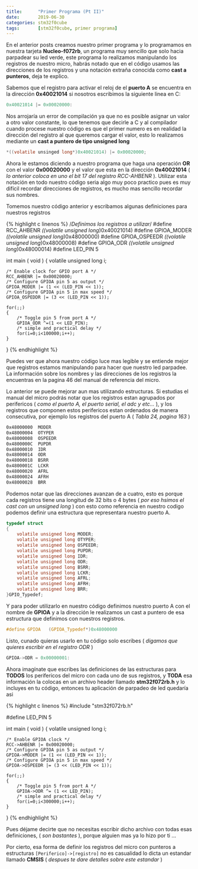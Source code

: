 ```yaml
---
title:      "Primer Programa (Pt II)"
date:       2019-06-30
categories: stm32f0cube
tags:       [stm32f0cube, primer programa]
---
```


En el anterior posts creamos nuestro primer programa y lo programamos en nuestra tarjeta **Nucleo-f072rb**, un programa muy sencillo que solo hacia parpadear su led verde, este programa lo realizamos manipulando los registros de nuestro micro, habrás notado que en el código usamos las direcciones de los registros y una notación extraña conocida como **cast a punteros**, deja te explico.

Sabemos que el registro para activar el reloj de el **puerto A** se encuentra en la dirección **0x40021014** si nosotros escribimos la siguiente linea en C:

```c
0x40021014 |= 0x00020000:
```

Nos arrojaría un error de compilación ya que no es posible asignar un valor a otro valor constante, lo que tenemos que decirle a C y al compilador cuando procese nuestro código es que el primer numero es en realidad la dirección del registro al que queremos cargar el valor, esto lo realizamos mediante un **cast a puntero de tipo unsigned long**

```c
*((volatile unsinged long*)0x40021014) |= 0x00020000;
```

Ahora le estamos diciendo a nuestro programa que haga una operación **OR** con el valor **0x00020000** y el valor que esta en la dirección **0x40021014** ( _lo anterior coloca en uno el bit 17 del registro RCC-AHBENR_ ). Utilizar esta notación en todo nuestro código seria algo muy poco practico pues es muy difícil recordar direcciones de registros, es mucho mas sencillo recordar sus nombres.

Tomemos nuestro código anterior y escribamos algunas definiciones para nuestros registros


{% highlight c linenos %}
/*Definimos los registros a utilizar*/
#define RCC_AHBENR      *((volatile unsigned long*)0x40021014)
#define GPIOA_MODER     *((volatile unsigned long*)0x48000000)
#define GPIOA_OSPEEDR   *((volatile unsigned long*)0x48000008)
#define GPIOA_ODR       *((volatile unsigned long*)0x48000014)
#define LED_PIN 5

int main ( void )
{
    volatile unsigned long i;

    /* Enable clock for GPIO port A */
    RCC_AHBENR |= 0x00020000;
    /* Configure GPIOA pin 5 as output */
    GPIOA_MODER |= (1 << (LED_PIN << 1));
    /* Configure GPIOA pin 5 in max speed */
    GPIOA_OSPEDDR |= (3 << (LED_PIN << 1));

    for(;;)
    {
        /* Toggle pin 5 from port A */
        GPIOA_ODR ^=(1 << LED_PIN);
        /* simple and practical delay */
        for(i=0;i<100000;i++);
    }
}
{% endhighlight %}

Puedes ver que ahora nuestro código luce mas legible y se entiende mejor que registros estamos manipulando para hacer que nuestro led parpadee. La información sobre los nombres y las direcciones de los registros la encuentras en la pagina 46 del manual de referencia del micro.

Lo anterior se puede mejorar aun mas utilizando estructuras. Si estudias el manual del micro podrás notar que los registros estan agrupados por perifericos ( _como el puerto A, el puerto serial, el adc y etc..._ ), y los registros que componen estos perifericos estan ordenados de manera consecutiva, por ejemplo los registros del puerto A ( _Tabla 24, pagina 163_ )

```bash
0x48000000  MODER
0x48000004  OTYPER
0x48000008  OSPEEDR
0x4800000C  PUPDR
0x48000010  IDR
0x48000014  ODR
0x48000018  BSRR
0x4800001C  LCKR
0x48000020  AFRL
0x48000024  AFRH
0x48000028  BRR
```

Podemos notar que las direcciones avanzan de a cuatro, esto es porque cada registros tiene una longitud de 32 bits o 4 bytes ( _por eso hsimos el cast con un unsigned long_ ) con esto como referencia en nuestro codigo podemos definir una estructura que representara nuestro puerto A.

```c
typedef struct 
{
    volatile unsigned long MODER;
    volatile unsigned long OTYPER;
    volatile unsigned long OSPEEDR;
    volatile unsigned long PUPDR;
    volatile unsigned long IDR;
    volatile unsigned long ODR;
    volatile unsigned long BSRR;
    volatile unsigned long LCKR;
    volatile unsigned long AFRL;
    volatile unsigned long AFRH;
    volatile unsigned long BRR;
}GPIO_Typedef;
```

Y para poder utilizarlo en nuestro código definimos nuestro puerto A con el nombre de **GPIOA** y a la dirección le realizamos un cast a puntero de esa estructura que definimos con nuestros registros.

```c
#define GPIOA   (GPIOA_Typedef*)0x48000000
```

Listo, cunado quieras usarlo en tu código solo escribes ( _digamos que quieres escribir en el registro ODR_ )

```c
GPIOA->ODR = 0x00000001:
```

Ahora imagínate que escribes las definiciones de las estructuras para **TODOS** los perifericos del micro con cada uno de sus registros, y **TODA** esa información la colocas en un archivo header llamado **stm32f072rb.h** y lo incluyes en tu código, entonces tu aplicación de parpadeo de led quedaría asi

{% highlight c linenos %}
#include "stm32f072rb.h"

#define LED_PIN 5

int main ( void )
{
    volatile unsigned long i;

    /* Enable GPIOA clock */
    RCC->AHBENR |= 0x00020000;
    /* Configure GPIOA pin 5 as output */
    GPIOA->MODER |= (1 << (LED_PIN << 1));
    /* Configure GPIOA pin 5 in max speed */
    GPIOA->OSPEEDR |= (3 << (LED_PIN << 1));

    for(;;)
    {
        /* Toggle pin 5 from port A */
        GPIOA->ODR ^= (1 << LED_PIN);
        /* simple and practical delay */
        for(i=0;i<300000;i++);
    }
}
{% endhighlight %}

Pues déjame decirte que no necesitas escribir dicho archivo con todas esas definiciones, ( _son bastantes_ ), porque alguien mas ya lo hizo por ti ...

Por cierto, esa forma de definir los registros del micro con punteros a estructuras `[Periferico]->[registro]` no es casualidad lo dicta un estandar llamado **CMSIS** ( _despues te dare detalles sobre este estandar_ )

